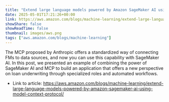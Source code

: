 ```yaml
---
title: "Extend large language models powered by Amazon SageMaker AI using Model Context Protocol"
date: 2025-05-01T17:21:26+00:00
link: https://aws.amazon.com/blogs/machine-learning/extend-large-language-models-powered-by-amazon-sagemaker-ai-using-model-context-protocol/
showShare: false
showReadTime: false
thumbnail: images/aws.png
tags: ["aws.amazon.com/blogs/machine-learning"]
---
```

The MCP proposed by Anthropic offers a standardized way of connecting FMs to data sources, and now you can use this capability with SageMaker AI. In this post, we presented an example of combining the power of SageMaker AI and MCP to build an application that offers a new perspective on loan underwriting through specialized roles and automated workflows.

- Link to article: https://aws.amazon.com/blogs/machine-learning/extend-large-language-models-powered-by-amazon-sagemaker-ai-using-model-context-protocol/